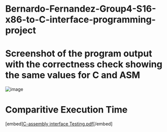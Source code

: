 # Bernardo-Fernandez-Group4-S16-x86-to-C-interface-programming-project

# Screenshot of the program output with the correctness check showing the same values for C and ASM
![image](https://github.com/taps210/x86-to-C-interface-programming-project/assets/126074320/db4661f5-0f3d-4c4a-ba03-6050a1d6d67a)

# Comparitive Execution Time
[embed][C-assembly interface Testing.pdf](https://github.com/taps210/x86-to-C-interface-programming-project/files/14824827/C-assembly.interface.Testing.pdf)[/embed]

